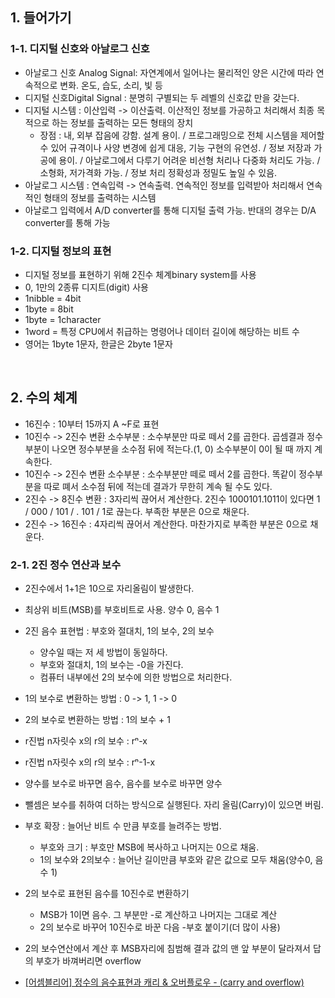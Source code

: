 ## 1. 들어가기

### 1-1. 디지털 신호와 아날로그 신호

- 아날로그 신호 Analog Signal: 자연계에서 일어나는 물리적인 양은 시간에 따라 연속적으로 변화. 온도, 습도, 소리, 빛 등
- 디지털 신호Digital Signal : 분명히 구별되는 두 레벨의 신호값 만을 갖는다.
- 디지털 시스템 : 이산입력 -> 이산출력. 이산적인 정보를 가공하고 처리해서 최종 목적으로 하는 정보를 출력하는 모든 형태의 장치
  - 장점 : 내, 외부 잡음에 강함. 설계 용이. / 프로그래밍으로 전체 시스템을 제어할 수 있어 규격이나 사양 변경에 쉽게 대응, 기능 구현의 유연성. / 정보 저장과 가공에 용이. / 아날로그에서 다루기 어려운 비선형 처리나 다중화 처리도 가능. / 소형화, 저가격화 가능. / 정보 처리 정확성과 정밀도 높일 수 있음.
- 아날로그 시스템 : 연속입력 -> 연속출력. 연속적인 정보를 입력받아 처리해서 연속적인 형태의 정보를 출력하는 시스템
- 아날로그 입력에서 A/D converter를 통해 디지털 출력 가능. 반대의 경우는 D/A converter를 통해 가능

### 1-2. 디지털 정보의 표현

- 디지털 정보를 표현하기 위해 2진수 체계binary system를 사용
- 0, 1만의 2종류 디지트(digit) 사용
- 1nibble = 4bit
- 1byte = 8bit
- 1byte = 1character
- 1word = 특정 CPU에서 취급하는 명령어나 데이터 길이에 해당하는 비트 수
- 영어는 1byte 1문자, 한글은 2byte 1문자

<br/>

## 2. 수의 체계

- 16진수 : 10부터 15까지 A ~F로 표현
- 10진수 -> 2진수 변환 소수부분 : 소수부분만 따로 떼서 2를 곱한다. 곱셈결과 정수부분이 나오면 정수부분을 소수점 뒤에 적는다.(1, 0) 소수부분이 0이 될 때 까지 계속한다.
- 10진수 -> 2진수 변환 소수부분 : 소수부분만 떼로 떼서 2를 곱한다. 똑같이 정수부분을 따로 뗴서 소수점 뒤에 적는데 결과가 무한히 계속 될 수도 있다.
- 2진수 -> 8진수 변환 : 3자리씩 끊어서 계산한다. 2진수 1000101.1011이 있다면 1 / 000 / 101 / . 101 / 1로 끊는다. 부족한 부분은 0으로 채운다.
- 2진수 -> 16진수 : 4자리씩 끊어서 계산한다. 마찬가지로 부족한 부분은 0으로 채운다.

### 2-1. 2진 정수 연산과 보수

- 2진수에서 1+1은 10으로 자리올림이 발생한다.
- 최상위 비트(MSB)를 부호비트로 사용. 양수 0, 음수 1
- 2진 음수 표현법 : 부호와 절대치, 1의 보수, 2의 보수
  - 양수일 때는 저 세 방법이 동일하다.
  - 부호와 절대치, 1의 보수는 -0을 가진다. 
  - 컴퓨터 내부에선 2의 보수에 의한 방법으로 처리한다.
- 1의 보수로 변환하는 방법 : 0 -> 1, 1 -> 0
- 2의 보수로 변환하는 방법 : 1의 보수 + 1
- r진법 n자릿수 x의 r의 보수 : rⁿ-x
- r진법 n자릿수 x의 r의 보수 : rⁿ-1-x

- 양수를 보수로 바꾸면 음수, 음수를 보수로 바꾸면 양수

- 뺄셈은 보수를 취하여 더하는 방식으로 실행된다. 자리 올림(Carry)이 있으면 버림.
- 부호 확장 : 늘어난 비트 수 만큼 부호를 늘려주는 방법.
  - 부호와 크기 : 부호만 MSB에 복사하고 나머지는 0으로 채움.
  - 1의 보수와 2의보수 : 늘어난 길이만큼 부호와 같은 값으로 모두 채움(양수0, 음수 1)
- 2의 보수로 표현된 음수를 10진수로 변환하기
  - MSB가 1이면 음수. 그 부분만 -로 계산하고 나머지는 그대로 계산
  - 2의 보수로 바꾸어 10진수로 바꾼 다음 -부호 붙이기(더 많이 사용)
- 2의 보수연산에서 계산 후 MSB자리에 침범해 결과 값의 맨 앞 부분이 달라져서 답의 부호가 바껴버리면 overflow

- [[어셈블리어] 정수의 음수표현과 캐리 & 오버플로우 - (carry and overflow)](https://man-25-1.tistory.com/60)